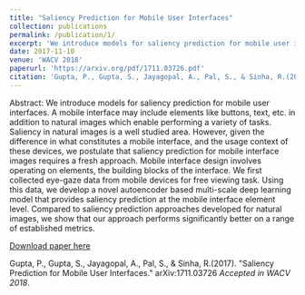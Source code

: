 ```yaml
---
title: "Saliency Prediction for Mobile User Interfaces"
collection: publications
permalink: /publication/1/
excerpt: 'We introduce models for saliency prediction for mobile user interfaces. A mobile interface may include elements like buttons, text, etc. in addition to natural images which enable performing a variety of tasks. Saliency in natural images is a well studied area. However, given the difference in what constitutes a mobile interface, and the usage context of these devices, we postulate that saliency prediction for mobile interface images requires a fresh approach. Mobile interface design involves operating on elements, the building blocks of the interface. We first collected eye-gaze data from mobile devices for free viewing task. Using this data, we develop a novel autoencoder based multi-scale deep learning model that provides saliency prediction at the mobile interface element level. Compared to saliency prediction approaches developed for natural images, we show that our approach performs significantly better on a range of established metrics.'
date: 2017-11-10
venue: 'WACV 2018'
paperurl: 'https://arxiv.org/pdf/1711.03726.pdf'
citation: 'Gupta, P., Gupta, S., Jayagopal, A., Pal, S., & Sinha, R.(2017). &quot;Saliency Prediction for Mobile User Interfaces.&quot; arXiv:1711.03726 <i>Accepted in WACV 2018</i>.'
---
```

Abstract: We introduce models for saliency prediction for mobile user interfaces. A mobile interface may include elements like buttons, text, etc. in addition to natural images which enable performing a variety of tasks. Saliency in natural images is a well studied area. However, given the difference in what constitutes a mobile interface, and the usage context of these devices, we postulate that saliency prediction for mobile interface images requires a fresh approach. Mobile interface design involves operating on elements, the building blocks of the interface. We first collected eye-gaze data from mobile devices for free viewing task. Using this data, we develop a novel autoencoder based multi-scale deep learning model that provides saliency prediction at the mobile interface element level. Compared to saliency prediction approaches developed for natural images, we show that our approach performs significantly better on a range of established metrics.

[Download paper here](https://arxiv.org/pdf/1711.03726.pdf)

Gupta, P., Gupta, S., Jayagopal, A., Pal, S., & Sinha, R.(2017). &quot;Saliency Prediction for Mobile User Interfaces.&quot; arXiv:1711.03726 <i>Accepted in WACV 2018</i>.